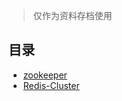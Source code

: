 > 仅作为资料存档使用
## 目录
- [zookeeper](https://github.com/windlisten/technology-stack/blob/master/zookeeper.md)
- [Redis-Cluster](https://github.com/windlisten/technology-stack/blob/master/Redis-Cluster.md)
